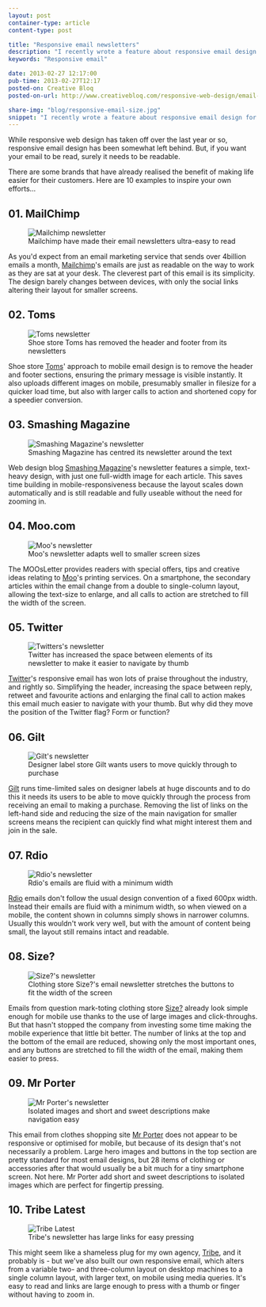 ```yaml
---
layout: post
container-type: article
content-type: post

title: "Responsive email newsletters"
description: "I recently wrote a feature about responsive email design for Creative Bloq."
keywords: "Responsive email"

date: 2013-02-27 12:17:00
pub-time: 2013-02-27T12:17
posted-on: Creative Bloq
posted-on-url: http://www.creativebloq.com/responsive-web-design/email-newsletters-2132023

share-img: "blog/responsive-email-size.jpg"
snippet: "I recently wrote a feature about responsive email design for Creative Bloq, an online magazine covering 3D, graphic design, illustration, web design."
---
```


While responsive web design has taken off over the last year or so, responsive email design has been somewhat left behind. But, if you want your email to be read, surely it needs to be readable.

There are some brands that have already realised the benefit of making life easier for their customers. Here are 10 examples to inspire your own efforts...

## 01. MailChimp

<figure class="media media--full">
    <img src="/static/images/blog/responsive-email-mailchimp.jpg" alt="Mailchimp newsletter" class="media__item">
    <figcaption class="media__caption">Mailchimp have made their email newsletters ultra-easy to read</figcaption>
</figure>

As you'd expect from an email marketing service that sends over 4billion emails a month, [Mailchimp](http://www.mailchimp.com/)'s emails are just as readable on the way to work as they are sat at your desk. The cleverest part of this email is its simplicity. The design barely changes between devices, with only the social links altering their layout for smaller screens.

## 02. Toms

<figure class="media media--full">
    <img src="/static/images/blog/responsive-email-toms.jpg" alt="Toms newsletter" class="media__item">
    <figcaption class="media__caption">Shoe store Toms has removed the header and footer from its newsletters</figcaption>
</figure>

Shoe store [Toms](http://www.toms.com/)' approach to mobile email design is to remove the header and footer sections, ensuring the primary message is visible instantly. It also uploads different images on mobile, presumably smaller in filesize for a quicker load time, but also with larger calls to action and shortened copy for a speedier conversion.

## 03. Smashing Magazine

<figure class="media media--full">
    <img src="/static/images/blog/responsive-email-smashingmag.jpg" alt="Smashing Magazine's newsletter" class="media__item">
    <figcaption class="media__caption">Smashing Magazine has centred its newsletter around the text</figcaption>
</figure>

Web design blog [Smashing Magazine](http://www.smashingmagazine.com/)'s newsletter features a simple, text-heavy design, with just one full-width image for each article. This saves time building in mobile-responsiveness because the layout scales down automatically and is still readable and fully useable without the need for zooming in.

## 04. Moo.com

<figure class="media media--full">
    <img src="/static/images/blog/responsive-email-moo.jpg" alt="Moo's newsletter" class="media__item">
    <figcaption class="media__caption">Moo's newsletter adapts well to smaller screen sizes</figcaption>
</figure>

The MOOsLetter provides readers with special offers, tips and creative ideas relating to [Moo](http://www.moo.com/)'s printing services. On a smartphone, the secondary articles within the email change from a double to single-column layout, allowing the text-size to enlarge, and all calls to action are stretched to fill the width of the screen.

## 05. Twitter

<figure class="media media--full">
    <img src="/static/images/blog/responsive-email-twitter.jpg" alt="Twitters's newsletter" class="media__item">
    <figcaption class="media__caption">Twitter has increased the space between elements of its newsletter to make it easier to navigate by thumb</figcaption>
</figure>

[Twitter](http://www.twitter.com/)'s responsive email has won lots of praise throughout the industry, and rightly so. Simplifying the header, increasing the space between reply, retweet and favourite actions and enlarging the final call to action makes this email much easier to navigate with your thumb. But why did they move the position of the Twitter flag? Form or function?

## 06. Gilt

<figure class="media media--full">
    <img src="/static/images/blog/responsive-email-gilt.jpg" alt="Gilt's newsletter" class="media__item">
    <figcaption class="media__caption">Designer label store Gilt wants users to move quickly through to purchase</figcaption>
</figure>

[Gilt](http://www.gilt.com/) runs time-limited sales on designer labels at huge discounts and to do this it needs its users to be able to move quickly through the process from receiving an email to making a purchase. Removing the list of links on the left-hand side and reducing the size of the main navigation for smaller screens means the recipient can quickly find what might interest them and join in the sale.

## 07. Rdio

<figure class="media media--full">
    <img src="/static/images/blog/responsive-email-rdio.jpg" alt="Rdio's newsletter" class="media__item">
    <figcaption class="media__caption">Rdio's emails are fluid with a minimum width</figcaption>
</figure>

[Rdio](http://www.rdio.com/) emails don't follow the usual design convention of a fixed 600px width. Instead their emails are fluid with a minimum width, so when viewed on a mobile, the content shown in columns simply shows in narrower columns. Usually this wouldn't work very well, but with the amount of content being small, the layout still remains intact and readable.

## 08. Size?

<figure class="media media--full">
    <img src="/static/images/blog/responsive-email-size.jpg" alt="Size?'s newsletter" class="media__item">
    <figcaption class="media__caption">Clothing store Size?'s email newsletter stretches the buttons to fit the width of the screen</figcaption>
</figure>

Emails from question mark-toting clothing store [Size?](http://www.size.co.uk/) already look simple enough for mobile use thanks to the use of large images and click-throughs. But that hasn't stopped the company from investing some time making the mobile experience that little bit better. The number of links at the top and the bottom of the email are reduced, showing only the most important ones, and any buttons are stretched to fill the width of the email, making them easier to press.

## 09. Mr Porter

<figure class="media media--full">
    <img src="/static/images/blog/responsive-email-mrporter.jpg" alt="Mr Porter's newsletter" class="media__item">
    <figcaption class="media__caption">Isolated images and short and sweet descriptions make navigation easy</figcaption>
</figure>

This email from clothes shopping site [Mr Porter](http://www.mrporter.com/) does not appear to be responsive or optimised for mobile, but because of its design that's not necessarily a problem. Large hero images and buttons in the top section are pretty standard for most email designs, but 28 items of clothing or accessories after that would usually be a bit much for a tiny smartphone screen. Not here. Mr Porter add short and sweet descriptions to isolated images which are perfect for fingertip pressing.

## 10. Tribe Latest

<figure class="media media--full">
    <img src="/static/images/blog/responsive-email-tribe.jpg" alt="Tribe Latest" class="media__item">
    <figcaption class="media__caption">Tribe's newsletter has large links for easy pressing</figcaption>
</figure>

This might seem like a shameless plug for my own agency, [Tribe](http://www.tribeuk.co.uk/), and it probably is - but we've also built our own responsive email, which alters from a variable two- and three-column layout on desktop machines to a single column layout, with larger text, on mobile using media queries. It's easy to read and links are large enough to press with a thumb or finger without having to zoom in.